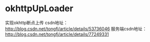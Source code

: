 # okhttpUpLoader
实现okhttp断点上传
csdn地址：http://blog.csdn.net/tongfj/article/details/53736046
服务端csdn地址：http://blog.csdn.net/tongfj/article/details/77249331
